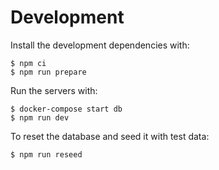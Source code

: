 # Development

Install the development dependencies with:

```
$ npm ci
$ npm run prepare
```

Run the servers with:

```
$ docker-compose start db
$ npm run dev
```

To reset the database and seed it with test data:

```
$ npm run reseed
```
